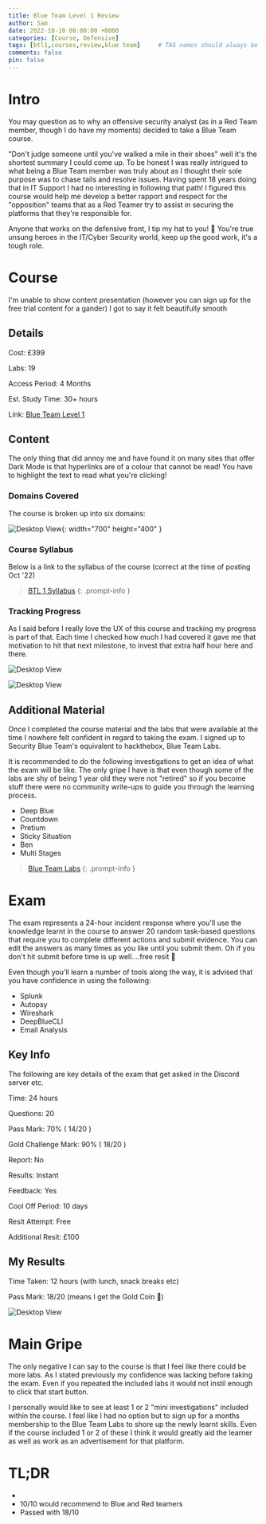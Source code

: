 ```yaml
---
title: Blue Team Level 1 Review
author: Sam
date: 2022-10-10 08:00:00 +0000
categories: [Course, Defensive]
tags: [btl1,courses,review,blue team]     # TAG names should always be lowercase
comments: false
pin: false
---
```


# Intro

You may question as to why an offensive security analyst (as in a Red Team member, though I do have my moments) decided to take a Blue Team course.

"Don't judge someone until you've walked a mile in their shoes" well it's the shortest summary I could come up. To be honest I was really intrigued to what being a Blue Team member was truly about as I thought their sole purpose was to chase tails and resolve issues. Having spent 18 years doing that in IT Support I had no interesting in following that path! I figured this course would help me develop a better rapport and respect for the "opposition" teams that as a Red Teamer try to assist in securing the platforms that they're responsible for.

Anyone that works on the defensive front, I tip my hat to you! 🤠 You're true unsung heroes in the IT/Cyber Security world, keep up the good work, it's a tough role.

# Course

I'm unable to show content presentation (however you can sign up for the free trial content for a gander) I got to say it felt beautifully smooth

## Details

Cost: £399

Labs: 19

Access Period: 4 Months

Est. Study Time: 30+ hours

Link: [Blue Team Level 1](https://securityblue.team/why-btl1/)

## Content


The only thing that did annoy me and have found it on many sites that offer Dark Mode is that hyperlinks are of a colour that cannot be read! You have to highlight the text to read what you're clicking!

### Domains Covered

The course is broken up into six domains:

![Desktop View](/assets/img/btl1-domains.jpg){: width="700" height="400" }

### Course Syllabus

Below is a link to the syllabus of the course (correct at the time of posting Oct '22)

> [BTL 1 Syllabus](https://securityblue.team/download/46322/)
{: .prompt-info }

### Tracking Progress

As I said before I really love the UX of this course and tracking my progress is part of that. Each time I checked how much I had covered it gave me that motivation to hit that next milestone, to invest that extra half hour here and there.

![Desktop View](/assets/img/btl1-progress.jpg)

![Desktop View](/assets/img/btl1-domains-progress.jpg)

## Additional Material

Once I completed the course material and the labs that were available at the time I nowhere felt confident in regard to taking the exam. I signed up to Security Blue Team's equivalent to hackthebox, Blue Team Labs.

It is recommended to do the following investigations to get an idea of what the exam will be like. The only gripe I have is that even though some of the labs are shy of being 1 year old they were not "retired" so if you become stuff there were no community write-ups to guide you through the learning process.

* Deep Blue
* Countdown
* Pretium
* Sticky Situation
* Ben
* Multi Stages

> [Blue Team Labs](https://blueteamlabs.online/)
{: .prompt-info }

# Exam

The exam represents a 24-hour incident response where you'll use the knowledge learnt in the course to answer 20 random task-based questions that require you to complete different actions and submit evidence. You can edit the answers as many times as you like until you submit them. Oh if you don't hit submit before time is up well....free resit 😬

Even though you'll learn a number of tools along the way, it is advised that you have confidence in using the following:

* Splunk
* Autopsy
* Wireshark
* DeepBlueCLI
* Email Analysis

## Key Info

The following are key details of the exam that get asked in the Discord server etc.

Time: 24 hours

Questions: 20

Pass Mark: 70% ( 14/20 )

Gold Challenge Mark: 90% ( 18/20 )

Report: No

Results: Instant

Feedback: Yes

Cool Off Period: 10 days

Resit Attempt: Free

Additional Resit: £100


## My Results

Time Taken: 12 hours (with lunch, snack breaks etc)

Pass Mark: 18/20 (means I get the Gold Coin 🥇)

![Desktop View](/assets/img/chandlerdance.gif)

# Main Gripe

The only negative I can say to the course is that I feel like there could be more labs. As I stated previously my confidence was lacking before taking the exam. Even if you repeated the included labs it would not instil enough to click that start button.

I personally would like to see at least 1 or 2 "mini investigations" included within the course. I feel like I had no option but to sign up for a months membership to the Blue Team Labs to shore up the newly learnt skills. Even if the course included 1 or 2 of these I think it would greatly aid the learner as well as work as an advertisement for that platform.


# TL;DR

* 
* 10/10 would recommend to Blue and Red teamers
* Passed with 18/10